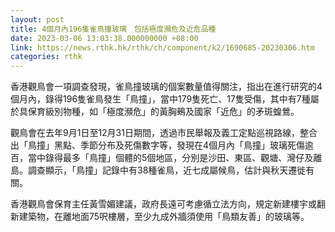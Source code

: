 ```yaml
---
layout: post
title: 4個月內196隻雀鳥撞玻璃　包括極度瀕危及近危品種
date: 2023-03-06 13:03:38.000000000 +08:00
link: https://news.rthk.hk/rthk/ch/component/k2/1690685-20230306.htm
categories: rthk
---
```


香港觀鳥會一項調查發現，雀鳥撞玻璃的個案數量值得關注，指出在進行研究的4個月內，錄得196隻雀鳥發生「鳥撞」，當中179隻死亡、17隻受傷，其中有7種屬於具保育級別物種，如「極度瀕危」的黃胸鵐及國家「近危」的矛斑蝗鶯。

觀鳥會在去年9月1日至12月31日期間，透過市民舉報及義工定點巡視路線，整合出「鳥撞」黑點、季節分布及死傷數字等，發現在4個月內「鳥撞」玻璃死傷逾百，當中錄得最多「鳥撞」個體的5個地區，分別是沙田、東區、觀塘、灣仔及離島。調查顯示，「鳥撞」記錄中有38種雀鳥，近七成屬候鳥，估計與秋天遷徙有關。

香港觀鳥會保育主任黃雪媚建議，政府長遠可考慮循立法方向，規定新建樓宇或翻新建築物，在離地面75呎樓層，至少九成外牆須使用「鳥類友善」的玻璃等。
